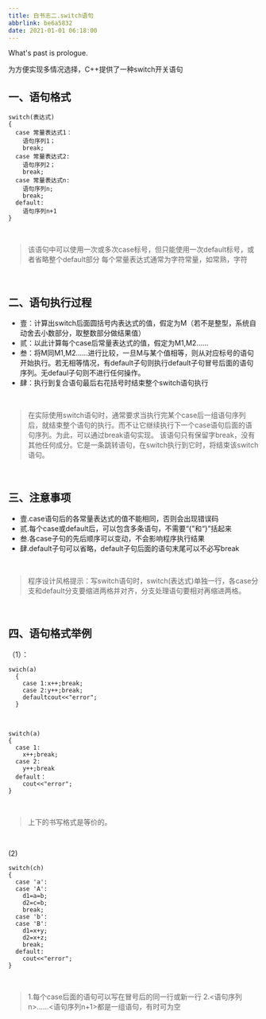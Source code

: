 ```yaml
---
title: 白书志二.switch语句
abbrlink: be6a5832
date: 2021-01-01 06:18:00
---
```

What's past is prologue.

<!--more--> 为方便实现多情况选择，C++提供了一种switch开关语句
<br>

一、语句格式
------

    switch(表达式)                                                                                                              
    {                                                                                                                               
      case 常量表达式1：                                                                                                              
        语句序列1；                                                                                                             
        break;                                                                                                          
      case 常量表达式2:                                                                                                                           
        语句序列2；                                                                                                             
        break;                                                                                                          
      case 常量表达式n:                                                                                                               
        语句序列n;                                                                                                              
        break;                                                                                                          
      default:                                                                                                                        
        语句序列n+1                                                                                           
    }  

<br>

> 该语句中可以使用一次或多次case标号，但只能使用一次default标号，或者省略整个default部分
> 每个常量表达式通常为字符常量，如常熟，字符

<br>

二、语句执行过程
--------
 - 壹：计算出switch后面圆括号内表达式的值，假定为M（若不是整型，系统自动舍去小数部分，取整数部分做结果值）
 - 贰：以此计算每个case后常量表达式的值，假定为M1,M2……
 - 叁：将M同M1,M2……进行比较，一旦M与某个值相等，则从对应标号的语句开始执行。若无相等情况，有default子句则执行default子句冒号后面的语句序列。无defaul子句则不进行任何操作。
 - 肆：执行到复合语句最后右花括号时结束整个switch语句执行
<br>

> 在实际使用switch语句时，通常要求当执行完某个case后一组语句序列后，就结束整个语句的执行。而不让它继续执行下一个case语句后面的语句序列。为此，可以通过break语句实现。
> 该语句只有保留字break，没有其他任何成分。它是一条跳转语句，在switch执行到它时，将结束该switch语句。

<br>

三、注意事项
------

 - 壹.case语句后的各常量表达式的值不能相同，否则会出现错误码
 - 贰.每个case或default后，可以包含多条语句，不需要“{”和“}”括起来
 - 叁.各case子句的先后顺序可以变动，不会影响程序执行结果
 - 肆.default子句可以省略，default子句后面的语句末尾可以不必写break

<br>

> 程序设计风格提示：写switch语句时，switch(表达式)单独一行，各case分支和default分支要缩进两格并对齐，分支处理语句要相对再缩进两格。

<br>

四、语句格式举例
--------
（1）：

    swich(a)
      {
        case 1:x++;break;
        case 2:y++;break;
        defaultcout<<"error";
      }

<br>

    switch(a)
    {
      case 1:
        x++;break;
      case 2:
        y++;break
      default：
        cout<<"error";
    }

<br>

> 上下的书写格式是等价的。

<br>

(2)

    switch(ch)
    {
      case 'a':
      case 'A':
        d1=a=b;
        d2=c=b;
        break;
      case 'b':
      case 'B':
        d1=x+y;
        d2=x+z;
        break;
      default:
        cout<<"error";
    }

<br>

> 1.每个case后面的语句可以写在冒号后的同一行或新一行
> 2.<语句序列n>……<语句序列n+1>都是一组语句，有时可为空